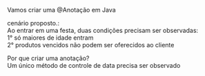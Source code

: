 Vamos criar uma @Anotação em Java

cenário proposto.:<br>
Ao entrar em uma festa, duas condições precisam ser observadas:<br>
1° só maiores de idade entram<br>
2° produtos vencidos não podem ser oferecidos ao cliente<br>

Por que criar uma anotação?<br>
Um único método de controle de data precisa ser observado

